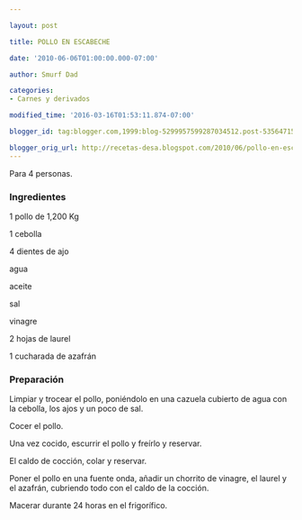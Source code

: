 ```yaml
---

layout: post

title: POLLO EN ESCABECHE

date: '2010-06-06T01:00:00.000-07:00'

author: Smurf Dad

categories:
- Carnes y derivados

modified_time: '2016-03-16T01:53:11.874-07:00'

blogger_id: tag:blogger.com,1999:blog-5299957599287034512.post-5356471565130548603

blogger_orig_url: http://recetas-desa.blogspot.com/2010/06/pollo-en-escabeche.html
---
```


Para 4 personas.

<h3>Ingredientes</h3>

1 pollo de 1,200 Kg

1 cebolla

4 dientes de ajo

agua

aceite

sal

vinagre

2 hojas de laurel

1 cucharada de azafrán

<h3>Preparación</h3>

Limpiar y trocear el pollo, poniéndolo en una cazuela cubierto de agua con la cebolla, los ajos y un poco de sal.

Cocer el pollo.

Una vez cocido, escurrir el pollo y freírlo y reservar.

El caldo de cocción, colar y reservar.

Poner el pollo en una fuente onda, añadir un chorrito de vinagre, el laurel y el azafrán, cubriendo todo con el caldo de la cocción.

Macerar durante 24 horas en el frigorífico.

